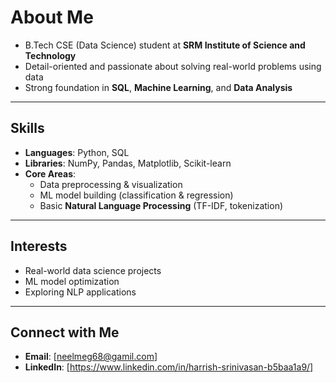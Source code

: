 # About Me

- B.Tech CSE (Data Science) student at **SRM Institute of Science and Technology**
- Detail-oriented and passionate about solving real-world problems using data
- Strong foundation in **SQL**, **Machine Learning**, and **Data Analysis**

---

## Skills

- **Languages**: Python, SQL  
- **Libraries**: NumPy, Pandas, Matplotlib, Scikit-learn  
- **Core Areas**:  
  - Data preprocessing & visualization  
  - ML model building (classification & regression)  
  - Basic **Natural Language Processing** (TF-IDF, tokenization)

---

## Interests

- Real-world data science projects  
- ML model optimization  
- Exploring NLP applications

---

## Connect with Me

- **Email**: [neelmeg68@gamil.com]  
- **LinkedIn**: [https://www.linkedin.com/in/harrish-srinivasan-b5baa1a9/]  
